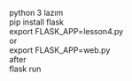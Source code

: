 
python 3 lazım <br>
pip install flask <br>
export FLASK_APP=lesson4.py <br>
or <br>
export FLASK_APP=web.py <br>
after <br>
flask run <br>


